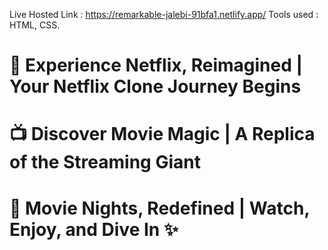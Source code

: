 Live Hosted Link : https://remarkable-jalebi-91bfa1.netlify.app/ 
Tools used : HTML, CSS.
# 🎥 Experience Netflix, Reimagined | Your Netflix Clone Journey Begins
# 📺 Discover Movie Magic | A Replica of the Streaming Giant
# 🍿 Movie Nights, Redefined | Watch, Enjoy, and Dive In ✨
                        
